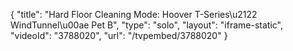 {
    "title": "Hard Floor Cleaning Mode: Hoover T-Series\u2122 WindTunnel\u00ae Pet B",
    "type": "solo",
    "layout": "iframe-static",
    "videoId": "3788020",
    "url": "\/tvpembed\/3788020"
}